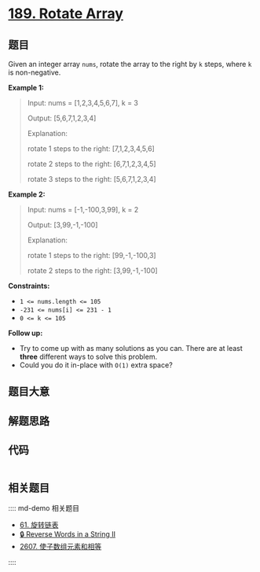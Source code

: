 # [189. Rotate Array](https://leetcode.com/problems/rotate-array)

## 题目

Given an integer array `nums`, rotate the array to the right by `k` steps,
where `k` is non-negative.



**Example 1:**

> Input: nums = [1,2,3,4,5,6,7], k = 3
> 
> Output: [5,6,7,1,2,3,4]
> 
> Explanation:
> 
> rotate 1 steps to the right: [7,1,2,3,4,5,6]
> 
> rotate 2 steps to the right: [6,7,1,2,3,4,5]
> 
> rotate 3 steps to the right: [5,6,7,1,2,3,4]

**Example 2:**

> Input: nums = [-1,-100,3,99], k = 2
> 
> Output: [3,99,-1,-100]
> 
> Explanation: 
> 
> rotate 1 steps to the right: [99,-1,-100,3]
> 
> rotate 2 steps to the right: [3,99,-1,-100]

**Constraints:**

  * `1 <= nums.length <= 105`
  * `-231 <= nums[i] <= 231 - 1`
  * `0 <= k <= 105`



**Follow up:**

  * Try to come up with as many solutions as you can. There are at least **three** different ways to solve this problem.
  * Could you do it in-place with `O(1)` extra space?


## 题目大意

## 解题思路

## 代码

```javascript

```

## 相关题目

:::: md-demo 相关题目
- [61. 旋转链表](./0061.md)
- [🔒 Reverse Words in a String II](https://leetcode.com/problems/reverse-words-in-a-string-ii)
- [2607. 使子数组元素和相等](https://leetcode.com/problems/make-k-subarray-sums-equal)

::::
